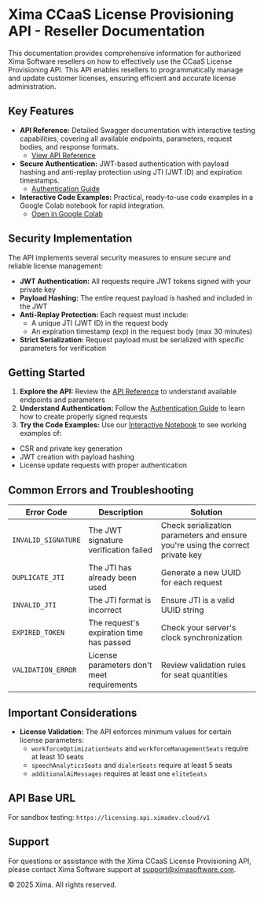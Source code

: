 # Xima CCaaS License Provisioning API - Reseller Documentation

This documentation provides comprehensive information for authorized Xima Software resellers on how to effectively use the CCaaS License Provisioning API. This API enables resellers to programmatically manage and update customer licenses, ensuring efficient and accurate license administration.

## Key Features

* **API Reference:** Detailed Swagger documentation with interactive testing capabilities, covering all available endpoints, parameters, request bodies, and response formats.
  * [View API Reference](https://ximasoftware.github.io/ccaas-provisioning-api/api.html)
* **Secure Authentication:** JWT-based authentication with payload hashing and anti-replay protection using JTI (JWT ID) and expiration timestamps.
  * [Authentication Guide](https://ximasoftware.github.io/ccaas-provisioning-api/authentication.html)
* **Interactive Code Examples:** Practical, ready-to-use code examples in a Google Colab notebook for rapid integration.
  * [Open in Google Colab](https://colab.research.google.com/github/ximasoftware/ccaas-provisioning-api/blob/main/xima_api_jwt_auth_example.ipynb)

## Security Implementation

The API implements several security measures to ensure secure and reliable license management:

* **JWT Authentication:** All requests require JWT tokens signed with your private key
* **Payload Hashing:** The entire request payload is hashed and included in the JWT
* **Anti-Replay Protection:** Each request must include:
  * A unique JTI (JWT ID) in the request body
  * An expiration timestamp (exp) in the request body (max 30 minutes)
* **Strict Serialization:** Request payload must be serialized with specific parameters for verification

## Getting Started

1. **Explore the API:** Review the [API Reference](https://ximasoftware.github.io/ccaas-provisioning-api/api.html) to understand available endpoints and parameters
2. **Understand Authentication:** Follow the [Authentication Guide](https://ximasoftware.github.io/ccaas-provisioning-api/authentication.html) to learn how to create properly signed requests
3. **Try the Code Examples:** Use our [Interactive Notebook](https://colab.research.google.com/github/ximasoftware/ccaas-provisioning-api/blob/main/xima_api_jwt_auth_example.ipynb) to see working examples of:
  * CSR and private key generation
  * JWT creation with payload hashing
  * License update requests with proper authentication

## Common Errors and Troubleshooting

| Error Code | Description | Solution |
|------------|-------------|----------|
| `INVALID_SIGNATURE` | The JWT signature verification failed | Check serialization parameters and ensure you're using the correct private key |
| `DUPLICATE_JTI` | The JTI has already been used | Generate a new UUID for each request |
| `INVALID_JTI` | The JTI format is incorrect | Ensure JTI is a valid UUID string |
| `EXPIRED_TOKEN` | The request's expiration time has passed | Check your server's clock synchronization |
| `VALIDATION_ERROR` | License parameters don't meet requirements | Review validation rules for seat quantities |

## Important Considerations

* **License Validation:** The API enforces minimum values for certain license parameters:
  * `workforceOptimizationSeats` and `workforceManagementSeats` require at least 10 seats
  * `speechAnalyticsSeats` and `dialerSeats` require at least 5 seats
  * `additionalAiMessages` requires at least one `eliteSeats`

## API Base URL

For sandbox testing: `https://licensing.api.ximadev.cloud/v1`

## Support

For questions or assistance with the Xima CCaaS License Provisioning API, please contact Xima Software support at [support@ximasoftware.com](mailto:support@ximasoftware.com).

© 2025 Xima. All rights reserved.